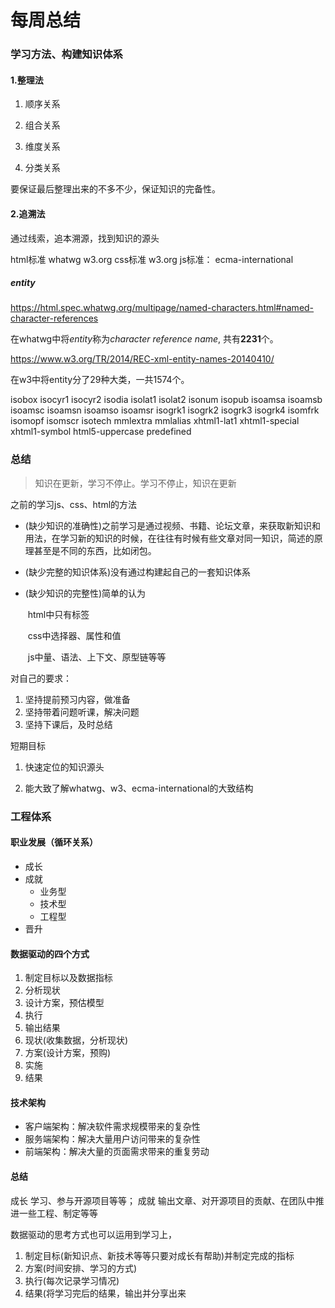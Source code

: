 # 每周总结

### 学习方法、构建知识体系

#### 1.整理法

1. 顺序关系

2. 组合关系

3. 维度关系

4. 分类关系

要保证最后整理出来的不多不少，保证知识的完备性。

#### 2.追溯法

通过线索，追本溯源，找到知识的源头

html标准 whatwg w3.org
css标准 w3.org
js标准： ecma-international

##### entity

https://html.spec.whatwg.org/multipage/named-characters.html#named-character-references

在whatwg中将*entity*称为*character reference name*, 共有**2231**个。

https://www.w3.org/TR/2014/REC-xml-entity-names-20140410/

在w3中将entity分了29种大类，一共1574个。

isobox
isocyr1
isocyr2
isodia
isolat1
isolat2
isonum
isopub
isoamsa
isoamsb
isoamsc
isoamsn
isoamso
isoamsr
isogrk1
isogrk2
isogrk3
isogrk4
isomfrk
isomopf
isomscr
isotech
mmlextra
mmlalias
xhtml1-lat1
xhtml1-special
xhtml1-symbol
html5-uppercase
predefined

### 总结

> 知识在更新，学习不停止。学习不停止，知识在更新

之前的学习js、css、html的方法

- (缺少知识的准确性)之前学习是通过视频、书籍、论坛文章，来获取新知识和用法，在学习新的知识的时候，在往往有时候有些文章对同一知识，简述的原理甚至是不同的东西，比如闭包。
- (缺少完整的知识体系)没有通过构建起自己的一套知识体系

- (缺少知识的完整性)简单的认为

  ​	html中只有标签

  ​	css中选择器、属性和值

  ​	js中量、语法、上下文、原型链等等



对自己的要求：

1. 坚持提前预习内容，做准备
2. 坚持带着问题听课，解决问题
3. 坚持下课后，及时总结

短期目标

1. 快速定位的知识源头

2. 能大致了解whatwg、w3、ecma-international的大致结构



### 工程体系

#### 职业发展（循环关系）

- 成长
- 成就
  - 业务型
  - 技术型
  - 工程型
- 晋升

#### 数据驱动的四个方式

1. 制定目标以及数据指标
2. 分析现状
3. 设计方案，预估模型
4. 执行
5. 输出结果
6. 现状(收集数据，分析现状)
7. 方案(设计方案，预购)
8. 实施
9. 结果

#### 技术架构

- 客户端架构：解决软件需求规模带来的复杂性
- 服务端架构：解决大量用户访问带来的复杂性
- 前端架构：解决大量的页面需求带来的重复劳动

#### 总结

成长  学习、参与开源项目等等；
成就 输出文章、对开源项目的贡献、在团队中推进一些工程、制定等等

数据驱动的思考方式也可以运用到学习上，

1. 制定目标(新知识点、新技术等等只要对成长有帮助)并制定完成的指标
2. 方案(时间安排、学习的方式)
3. 执行(每次记录学习情况)
4. 结果(将学习完后的结果，输出并分享出来